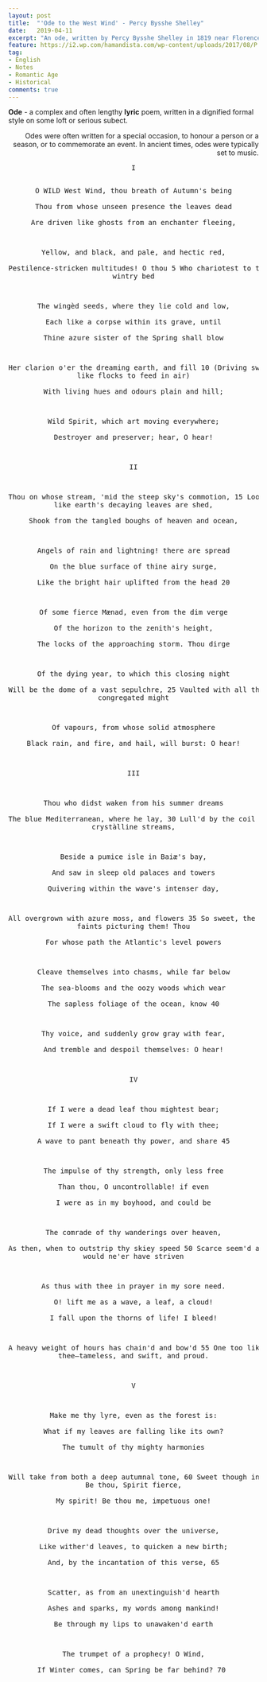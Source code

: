 ```yaml
---
layout: post
title:  "'Ode to the West Wind' - Percy Bysshe Shelley"
date:   2019-04-11
excerpt: "An ode, written by Percy Bysshe Shelley in 1819 near Florence, Italy. It was originally published in 1820 by Charles in London as part of the collection Prometheus Unbound, A Lyrical Drama in Four Acts, With Other Poems"
feature: https://i2.wp.com/hamandista.com/wp-content/uploads/2017/08/P.-B.-Shelly%E2%80%99s-%E2%80%9COde-to-the-West-Wind%E2%80%9DHamandista-Academy.jpg?fit=738%2C532
tag:
- English
- Notes
- Romantic Age 
- Historical
comments: true
---
```


**Ode** - a complex and often lengthy **lyric** poem, written in a dignified formal style on some loft or serious subect.   

<p align="right">Odes were often written for a special occasion, to honour a person or a season, or to commemorate an event. In ancient times, odes were typically set to music. </p>


<center><pre>
I

O WILD West Wind, thou breath of Autumn's being	 
  Thou from whose unseen presence the leaves dead	 
Are driven like ghosts from an enchanter fleeing,	 
 
  Yellow, and black, and pale, and hectic red,	 
Pestilence-stricken multitudes! O thou	         5
  Who chariotest to their dark wintry bed	 
 
The wingèd seeds, where they lie cold and low,	 
  Each like a corpse within its grave, until	 
Thine azure sister of the Spring shall blow	 
 
  Her clarion o'er the dreaming earth, and fill	  10
(Driving sweet buds like flocks to feed in air)	 
  With living hues and odours plain and hill;	 
 
Wild Spirit, which art moving everywhere;	 
Destroyer and preserver; hear, O hear!	 
 
II

Thou on whose stream, 'mid the steep sky's commotion,	  15
  Loose clouds like earth's decaying leaves are shed,	 
Shook from the tangled boughs of heaven and ocean,	 
 
  Angels of rain and lightning! there are spread	 
On the blue surface of thine airy surge,	 
  Like the bright hair uplifted from the head	  20
 
Of some fierce Mænad, even from the dim verge	 
  Of the horizon to the zenith's height,	 
The locks of the approaching storm. Thou dirge	 
 
  Of the dying year, to which this closing night	 
Will be the dome of a vast sepulchre,	  25
  Vaulted with all thy congregated might	 
 
Of vapours, from whose solid atmosphere	 
Black rain, and fire, and hail, will burst: O hear!	 
 
III

Thou who didst waken from his summer dreams	 
  The blue Mediterranean, where he lay,	  30
Lull'd by the coil of his crystàlline streams,	 
 
  Beside a pumice isle in Baiæ's bay,	 
And saw in sleep old palaces and towers	 
  Quivering within the wave's intenser day,	 
 
All overgrown with azure moss, and flowers	  35
  So sweet, the sense faints picturing them! Thou	 
For whose path the Atlantic's level powers	 
 
  Cleave themselves into chasms, while far below	 
The sea-blooms and the oozy woods which wear	 
  The sapless foliage of the ocean, know	  40
 
Thy voice, and suddenly grow gray with fear,	 
And tremble and despoil themselves: O hear!	 
 
IV

If I were a dead leaf thou mightest bear;	 
  If I were a swift cloud to fly with thee;	 
A wave to pant beneath thy power, and share	  45
 
  The impulse of thy strength, only less free	 
Than thou, O uncontrollable! if even	 
  I were as in my boyhood, and could be	 
 
The comrade of thy wanderings over heaven,	 
  As then, when to outstrip thy skiey speed	  50
Scarce seem'd a vision—I would ne'er have striven	 
 
  As thus with thee in prayer in my sore need.	 
O! lift me as a wave, a leaf, a cloud!	 
  I fall upon the thorns of life! I bleed!	 
 
A heavy weight of hours has chain'd and bow'd	  55
One too like thee—tameless, and swift, and proud.	 
 
V

Make me thy lyre, even as the forest is:	 
  What if my leaves are falling like its own?	 
The tumult of thy mighty harmonies	 
 
  Will take from both a deep autumnal tone,	  60
Sweet though in sadness. Be thou, Spirit fierce,	 
  My spirit! Be thou me, impetuous one!	 
 
Drive my dead thoughts over the universe,	 
  Like wither'd leaves, to quicken a new birth;	 
And, by the incantation of this verse,	  65
 
  Scatter, as from an unextinguish'd hearth	 
Ashes and sparks, my words among mankind!	 
  Be through my lips to unawaken'd earth	 
 
The trumpet of a prophecy! O Wind,	 
If Winter comes, can Spring be far behind?	  70
</pre> </center>
